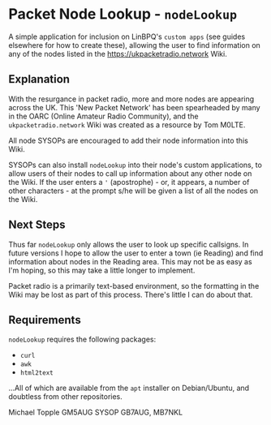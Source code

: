 # Packet Node Lookup - `nodeLookup` #

A simple application for inclusion on LinBPQ's `custom apps` (see guides elsewhere for how to create these), allowing the user to find information on any of the nodes listed in the https://ukpacketradio.network Wiki.

## Explanation ##

With the resurgance in packet radio, more and more nodes are appearing across the UK. This 'New Packet Network' has been spearheaded by many in the OARC (Online Amateur Radio Community), and the `ukpacketradio.network` Wiki was created as a resource by Tom M0LTE.

All node SYSOPs are encouraged to add their node information into this Wiki.

SYSOPs can also install `nodeLookup` into their node's custom applications, to allow users of their nodes to call up information about any other node on the Wiki. If the user enters a `'` (apostrophe) - or, it appears, a number of other characters - at the prompt s/he will be given a list of all the nodes on the Wiki.

## Next Steps ##

Thus far `nodeLookup` only allows the user to look up specific callsigns. In future versions I hope to allow the user to enter a town (ie Reading) and find information about nodes in the Reading area. This may not be as easy as I'm hoping, so this may take a little longer to implement. 

Packet radio is a primarily text-based environment, so the formatting in the Wiki may be lost as part of this process. There's little I can do about that.

## Requirements ##

`nodeLookup` requires the following packages:
  * `curl`
  * `awk`
  * `html2text`

...All of which are available from the `apt` installer on Debian/Ubuntu, and doubtless from other repositories. 

Michael Topple GM5AUG
SYSOP GB7AUG, MB7NKL
